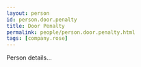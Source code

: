 ```yaml
---
layout: person
id: person.door.penalty
title: Door Penalty
permalink: people/person.door.penalty.html
tags: [company.rose]
---
```


Person details...